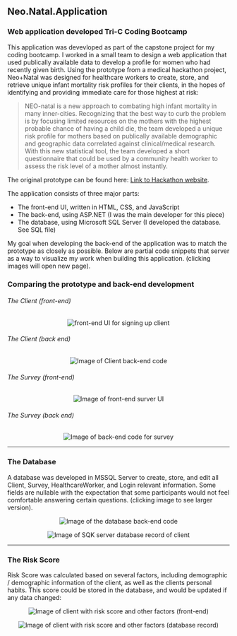## Neo.Natal.Application
### Web application developed Tri-C Coding Bootcamp

This application was devevloped as part of the capstone project for my coding bootcamp. I worked in a small team to design a web application that used publically available data to develop a profile for women who had recently given birth. Using the prototype from a medical hackathon project, Neo+Natal was designed for healthcare workers to create, store, and retrieve unique infant mortality risk profiles for their clients, in the hopes of identifying and providing immediate care for those highest at risk:

>NEO-natal is a new approach to combating high infant mortality in many inner-cities. Recognizing that the best way to curb the problem is by focusing limited resources on the mothers with the highest probable chance of having a child die, the team developed a unique risk profile for mothers based on publically available demographic and geographic data correlated against clinical/medical research. With this new statistical tool, the team developed a short questionnaire that could be used by a community health worker to assess the risk level of a mother almost instantly.

 The original prototype can be found here: [Link to Hackathon website](https://www.prweb.com/releases/2015/10/prweb12995192.htm).

The application consists of three major parts: 

* The front-end UI, written in HTML, CSS, and JavaScript
* The back-end, using ASP.NET (I was the main developer for this piece) 
* The database, using Microsoft SQL Server (I developed the database. See SQL file)

My goal when developing the back-end of the application was to match the prototype as closely as possible. Below are partial code snippets that server as a way to visualize my work when building this application. (clicking images will open new page).

###  Comparing the prototype and back-end development

###### The Client (front-end)

<p align="center"><img src="/images/SignUpNewClient.png" alt="front-end UI for signing up client"
	title="Client Sign Up" />
</p>

###### The Client (back end)
<p align="center"><img src="/images/Client.png" alt="Image of Client back-end code"
	title="Client Sign Up Back-end" />
</p>

###### The Survey (front-end)
<p align="center"><img src="/images/ExistingSurvey.png" alt="Image of front-end surver UI"
	title="Existing Survey front-end"/>
</p>

###### The Survey (back end)
<p align="center"><img src="/images/Survey_Model.png" alt="Image of back-end code for survey"
	title="Back-end survey" />
</p>

***
### The Database

A database was developed in MSSQL Server to create, store, and edit all Client, Survey, HealthcareWorker, and Login relevant information. Some fields are nullable with the expectation that some participants would not feel comfortable answering certain questions. (clicking image to see larger version).

<p align="center"><img src="/images/DB_Represetation.png" alt="Image of the database back-end code"
	title="Back-end database" >
</p>

<p align="center"><img src="/images/DB_ForClient.png" alt="Image of SQK server database record of client"
	title="Database query for client" />
</p>

***
### The Risk Score

Risk Score was calculated based on several factors, including demographic / demographic information of the client, as well as the clients personal habits. This score could be stored in the database, and would be updated if any data changed:

<p align="center"><img src="images/RiskScore.png" alt="Image of client with risk score and other factors (front-end)"
	title="Risk Score (front-end)" />
</p>

<p align="center"><img src="images/Risk_Score.png" alt="Image of client with risk score and other factors (database record)"
	title="Risk Score (database)" />
</p>

